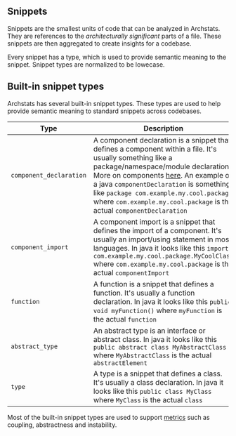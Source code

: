 ## Snippets

Snippets are the smallest units of code that can be analyzed in Archstats. They are references to the _architecturally
significant_
parts of a file. These snippets are then aggregated to create insights for a codebase.

Every snippet has a type, which is used to provide semantic meaning to the snippet. Snippet types are normalized to be
lowecase.

## Built-in snippet types

Archstats has several built-in snippet types. These types are used to help provide semantic meaning to standard snippets
across codebases.

| Type                    | Description                                                                                                                                                                                                                                                                                                                                                    |
|-------------------------|----------------------------------------------------------------------------------------------------------------------------------------------------------------------------------------------------------------------------------------------------------------------------------------------------------------------------------------------------------------|
| `component_declaration` | A component declaration is a snippet that defines a component within a file. It's usually something like a package/namespace/module declaration. More on components [here](#faq). An example of a java `componentDeclaration` is something like `package com.example.my.cool.package` where `com.example.my.cool.package` is the actual `componentDeclaration` |
| `component_import`      | A component import is a snippet that defines the import of a component. It's usually an import/using statement in most languages. In java it looks like this `import com.example.my.cool.package.MyCoolClass` where `com.example.my.cool.package` is the actual `componentImport`                                                                              |                                                                              |
| `function`              | A function is a snippet that defines a function. It's usually a function declaration. In java it looks like this `public void myFunction()` where `myFunction` is the actual `function`                                                                                                                                                                        |
| `abstract_type`         | An abstract type is an interface or abstract class. In java it looks like this `public abstract class MyAbstractClass` where `MyAbstractClass` is the actual `abstractElement`                                                                                                                                                                                 |
| `type`                  | A type is a snippet that defines a class. It's usually a class declaration. In java it looks like this `public class MyClass` where `MyClass` is the actual `class`                                                                                                                                                                                            |

Most of the built-in snippet types are used to support [metrics](https://en.wikipedia.org/wiki/Software_package_metrics)
such as coupling, abstractness and instability.